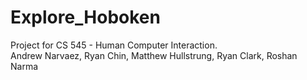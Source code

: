 # Explore_Hoboken
Project for CS 545 - Human Computer Interaction. \
Andrew Narvaez, Ryan Chin, Matthew Hullstrung, Ryan Clark, Roshan Narma
